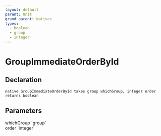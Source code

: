 ```yaml
---
layout: default
parent: Unit
grand_parent: Natives
types:
  - boolean
  - group
  - integer
---
```


# GroupImmediateOrderById

## Declaration

```
native GroupImmediateOrderById takes group whichGroup, integer order returns boolean
```

## Parameters
<dl>
  <dt>whichGroup `group`</dt>
  <dd></dd>

  <dt>order `integer`</dt>
  <dd></dd>
</dl>